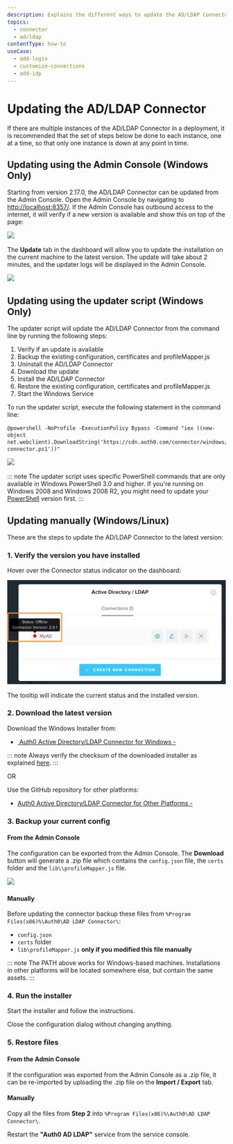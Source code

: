 ```yaml
---
description: Explains the different ways to update the AD/LDAP Connector.
topics:
  - connector
  - ad/ldap
contentType: how-to
useCase:
  - add-login
  - customize-connections
  - add-idp
---
```

# Updating the AD/LDAP Connector

If there are multiple instances of the AD/LDAP Connector in a deployment, it is recommended that the set of steps below be done to each instance, one at a time, so that only one instance is down at any point in time.

## Updating using the Admin Console (Windows Only)

Starting from version 2.17.0, the AD/LDAP Connector can be updated from the Admin Console. Open the Admin Console by navigating to [http://localhost:8357/](http://localhost:8357/). If the Admin Console has outbound access to the internet, it will verify if a new version is available and show this on top of the page:

![](/media/articles/connector/update/connector-update-available.png)

The **Update** tab in the dashboard will allow you to update the installation on the current machine to the latest version. The update will take about 2 minutes, and the updater logs will be displayed in the Admin Console.

![](/media/articles/connector/update/connector-update-dashboard.png)

## Updating using the updater script (Windows Only)

The updater script will update the AD/LDAP Connector from the command line by running the following steps:

  1. Verify if an update is available
  2. Backup the existing configuration, certificates and profileMapper.js
  3. Uninstall the AD/LDAP Connector
  4. Download the update
  5. Install the AD/LDAP Connector
  6. Restore the existing configuration, certificates and profileMapper.js
  7. Start the Windows Service

 To run the updater script, execute the following statement in the command line:

 ```
 @powershell -NoProfile -ExecutionPolicy Bypass -Command "iex ((new-object net.webclient).DownloadString('https://cdn.auth0.com/connector/windows/update-connector.ps1'))"
 ```

![](/media/articles/connector/update/connector-update-script.png)

::: note
The updater script uses specific PowerShell commands that are only available in Windows PowerShell 3.0 and higher. If you're running on Windows 2008 and Windows 2008 R2, you might need to update your [PowerShell](https://www.microsoft.com/en-us/download/details.aspx?id=34595) version first.
:::

## Updating manually (Windows/Linux)

These are the steps to update the AD/LDAP Connector to the latest version:

### 1. Verify the version you have installed

Hover over the Connector status indicator on the dashboard:

![](/media/articles/connector/update/adldap-connector-version.png)

The tooltip will indicate the current status and the installed version.

### 2. Download the latest version

Download the Windows Installer from:

<div class="platform-selector">
  <div class="installers" style="display: block; margin: auto;">
    <ul>
      <li>
        <a class="download-link" href="https://cdn.auth0.com/adldap.msi">
          <img src="//cdn.auth0.com/docs/img/node-windows.png" alt="">
          Auth0 Active Directory/LDAP Connector for Windows - <small class="download-version"></small><br />
        </a>
        <span class="checksum"></span>
      </li>
    </ul>
  </div>
</div>

::: note
Always verify the checksum of the downloaded installer as explained [here](/checksum).
:::

OR

Use the GitHub repository for other platforms: 

<div class="platform-selector">
  <div class="installers" style="display: block; margin: auto;">
    <ul>
      <li>
        <a class="download-github" href="https://github.com/auth0/ad-ldap-connector/releases/">
          Auth0 Active Directory/LDAP Connector for Other Platforms - <small class="download-version"></small>
        </a>
      </li>
    </ul>
  </div>
</div>

### 3. Backup your current config

#### From the Admin Console

The configuration can be exported from the Admin Console. The **Download** button will generate a .zip file which contains the `config.json` file, the `certs` folder and the `lib\\profileMapper.js` file.

![](/media/articles/connector/update/connector-import-export.png)

#### Manually

Before updating the connector backup these files from `%Program Files(x86)%\Auth0\AD LDAP Connector\`:

*  `config.json`
*  `certs` folder
*  `lib\profileMapper.js` **only if you modified this file manually**

::: note
The PATH above works for Windows-based machines. Installations in other platforms will be located somewhere else, but contain the same assets.
:::

### 4. Run the installer

Start the installer and follow the instructions.

Close the configuration dialog without changing anything.

### 5. Restore files

#### From the Admin Console

If the configuration was exported from the Admin Console as a .zip file, it can be re-imported by uploading the .zip file on the **Import / Export** tab.

#### Manually

Copy all the files from __Step 2__ into `%Program Files(x86)%\Auth0\AD LDAP Connector\`.

Restart the **"Auth0 AD LDAP"** service from the service console.

<script src="https://code.jquery.com/jquery-3.1.1.min.js"></script>
<script type="text/javascript">
setTimeout(function() {
  $(document).ready(function() {
    $.getJSON('https://cdn.auth0.com/connector/windows/latest.json', function (data) {
      var dhLink = $('.download-link');
      if(dhLink) { 
        dhLink.attr('href', data.url); 
      }
      var dhVersion = $('.download-version');
      if(dhVersion) { 
        dhVersion.text('Current version: ' + data.version);
      }
      var dhChecksum = $('.checksum');
      if(dhChecksum) { 
        dhChecksum.text('Checksum (SHA1): ' + data.checksum);
      }
      var dhGithub = $('.download-github');
      if(dhGithub) { 
        dhGithub.attr('href', 'https://github.com/auth0/ad-ldap-connector/releases/tag/v' + data.version); 
      }
    });
  });
}, 500);
//# sourceURL=test1.js
</script>